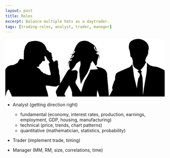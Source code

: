 ```yaml
---
layout: post
title: Roles
excerpt: Balance multiple hats as a daytrader.
tags: [trading-roles, analyst, trader, manager]
---
```


<img src="/img/analyst-trader-manager.png" alt="Analyst, Trader, Manager" class="ali-right" />

* Analyst (getting direction right)
	* fundamental (economy, interest rates, production, earnings, employment, GDP, housing, manufacturing)
	* technical (price, trends, chart patterns)
	* quantitative (mathematician, statistics, probability)


* Trader (implement trade, timing)


* Manager (MM, RM, size, correlations, time)
